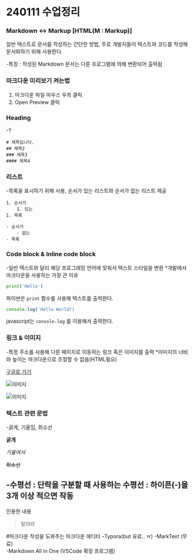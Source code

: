 # 240111 수업정리
### Markdown <-> Markup [HTML(M : Markup)]
일반 텍스트로 문서를 작성하는 간단한 방법, 
주로 개발자들이 텍스트와 코드를 작성해 문서화하기 위해 사용한다.

-특징 
: 작성된 Markdown 문서는 다른 프로그램에 의해 변환되어 출력됨

### 마크다운 미리보기 켜는법 
1) 마크다운 파일 마우스 우측 클릭 
2) Open Preview 클릭 

### Heading
-? 
```
# 제목입니다.
## 제목2
### 제목3
#### 제목4
```

### 리스트 
-목록을 표시하기 위해 사용, 순서가 있는 리스트와 순서가 없는 리스트 제공
```
1. 순서가 
    1. 있는
1. 목록 

- 순서가 
    - 없는 
- 목록
```
### Code block & Inline code block 
-일반 텍스트와 달리 해당 프로그래밍 언어에 맞춰서 텍스트 스타일을 변환 
*개발에서 마크다운을 사용하는 가장 큰 이유
```python
print('Hello')
```
파이썬은 `print` 함수를 사용해 텍스트를 출력한다. 

```js
console.log('Hello World!)
```

javascript는 `console.log` 를 이용해서 출력한다.

### 링크 & 이미지 
-특정 주소를 사용해 다른 페이지로 이동하는 링크 혹은 이미지를 출력 
*이미지의 너비와 높이는 마크다운으로 조절할 수 없음(HTML필요)

[구글로 가기](https://www.google.com)

![이미지](https://picsum.photos/200/300)

![이미지](https://i.namu.wiki/i/plYksH3UeGGZLVgjTfbJ8rf1vN2HMIl9ztcpxtfpeQwCYR1CBh3SzbQ0RsgbZ65xiYR-fk7A3Dxy7cExs4rABQ.webp)

### 텍스트 관련 문법
-굵게, 기울임, 취소선

**굵게**

*기울여서*

~~취소선~~

-수평선
: 단락을 구분할 때 사용하는 수평선 
: 하이픈(-)을 3개 이상 적으면 작동 
------

인용한 내용
> 랄라라

#마크다운 작성을 도와주는 마크다운 에디터 
-Typora(but 유료.. ㅠ)
-MarkText (무료)  
-Markdown All in One (VSCode 확장 프로그램)

